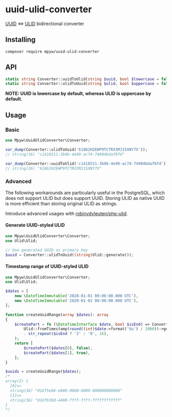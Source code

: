 # uuid-ulid-converter

[UUID](https://datatracker.ietf.org/doc/html/rfc4122) &lt;=&gt; [ULID](https://github.com/ulid/spec) bidirectional converter

## Installing

```
composer require mpyw/uuid-ulid-converter
```

## API

```php
static string Converter::uuidToUlid(string $uuid, bool $lowercase = false)
static string Converter::ulidToUuid(string $ulid, bool $uppercase = false)
```

**NOTE: UUID is lowercase by default, whereas ULID is uppercase by default.**

## Usage

### Basic

```php
use Mpyw\UuidUlidConverter\Converter;

var_dump(Converter::ulidToUuid('61862H2EWP9TCTRX3MJ15XNY7X'));
// string(36) "c1418511-3b96-4e99-ac74-74904bdaf8fd"

var_dump(Converter::uuidToUlid('c1418511-3b96-4e99-ac74-74904bdaf8fd'));
// string(26) "61862H2EWP9TCTRX3MJ15XNY7X"
```

### Advanced

The following workarounds are particularly useful in the PostgreSQL,
which does not support ULID but does support UUID.
Storing ULID as native UUID is more efficient than storing original ULID as strings.

Introduce advanced usages with [robinvdvleuten/php-ulid](https://github.com/robinvdvleuten/php-ulid).

#### Generate UUID-styled ULID

```php
use Mpyw\UuidUlidConverter\Converter;
use Ulid\Ulid;

// Use generated UUID as primary key
$uuid = Converter::ulidToUuid((string)Ulid::generate());
```

#### Timestamp range of UUID-styled ULID

```php
use Mpyw\UuidUlidConverter\Converter;
use Ulid\Ulid;

$dates = [
    new \DateTimeImmutable('2020-01-01 00:00:00.000 UTC'),
    new \DateTimeImmutable('2020-01-02 00:00:00.000 UTC'),
];

function createUuidRange(array $dates): array
{
    $createPart = fn (\DateTimeInterface $date, bool $isEnd) => Converter::ulidToUuid(
        Ulid::fromTimestamp(round((int)$date->format('Uu') / 1000))->getTime()
        . str_repeat($isEnd ? 'Z' : '0', 16),
    );
    return [
        $createPart($dates[0], false),
        $createPart($dates[1], true),
    ];
}

$uuids = createUuidRange($dates);
/*
array(2) {
  [0]=>
  string(36) "016f5e66-e800-0000-0000-000000000000"
  [1]=>
  string(36) "016f638d-4400-ffff-ffff-ffffffffffff"
}
*/
```
